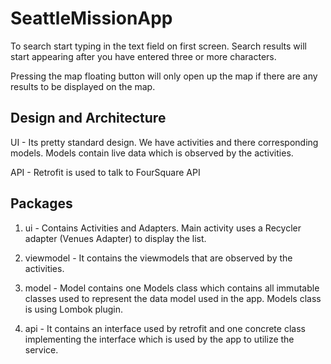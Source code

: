 # SeattleMissionApp

To search start typing in the text field on first screen. Search results will start appearing after you have entered three or
more characters.

Pressing the map floating button will only open up the map if there are any results to be displayed on the map.

Design and Architecture
-----------------------

UI - Its pretty standard design. We have activities and there corresponding models. Models contain live data which is observed by the activities.

API - Retrofit is used to talk to FourSquare API


Packages
--------

1) ui - Contains Activities and Adapters. Main activity uses a Recycler adapter (Venues Adapter) to display the list.

2) viewmodel - It contains the viewmodels that are observed by the activities.

3) model - Model contains one Models class which contains all immutable classes used to represent the data
 model used in  the app. Models class is using Lombok plugin.

4) api -  It contains an interface used by retrofit and one concrete class implementing the interface which is used by the app to utilize the service.



